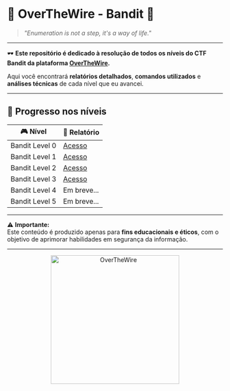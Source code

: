 <p align="center">
  
</p>

# 🎯 OverTheWire - Bandit 🎯

> *"Enumeration is not a step, it's a way of life."*

---

🕶️ **Este repositório é dedicado à resolução de todos os níveis do CTF Bandit da plataforma [OverTheWire](https://overthewire.org/wargames/).**  

Aqui você encontrará **relatórios detalhados**, **comandos utilizados** e **análises técnicas** de cada nível que eu avancei.  

---

## 📌 Progresso nos níveis

| 🎮 Nível | 📄 Relatório |
|----|----|
| Bandit Level 0 | [Acesso](./bandit0.html) |
| Bandit Level 1 | [Acesso](./bandit1.html) |
| Bandit Level 2 | [Acesso](./bandit2.html) |
| Bandit Level 3 | [Acesso](./bandit3.html) |
| Bandit Level 4 | Em breve... |
| Bandit Level 5 | Em breve... |

---

⚠️ **Importante:**  
Este conteúdo é produzido apenas para **fins educacionais e éticos**, com o objetivo de aprimorar habilidades em segurança da informação.

---

<p align="center">
  <img src="https://i.imgur.com/Zc7XxJK.png" alt="OverTheWire" width="300">
</p>
